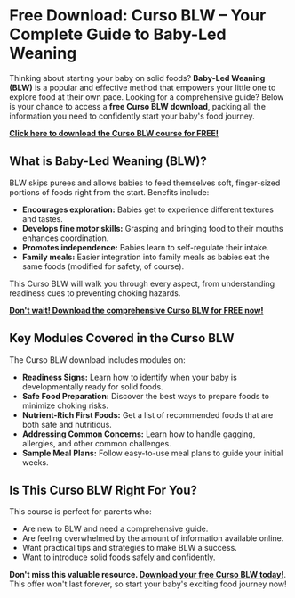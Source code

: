 # Free Download: Curso BLW – Your Complete Guide to Baby-Led Weaning

Thinking about starting your baby on solid foods? **Baby-Led Weaning (BLW)** is a popular and effective method that empowers your little one to explore food at their own pace. Looking for a comprehensive guide? Below is your chance to access a **free Curso BLW download**, packing all the information you need to confidently start your baby's food journey.

[**Click here to download the Curso BLW course for FREE!**](https://udemywork.com/curso-blw)

## What is Baby-Led Weaning (BLW)?

BLW skips purees and allows babies to feed themselves soft, finger-sized portions of foods right from the start. Benefits include:

*   **Encourages exploration:** Babies get to experience different textures and tastes.
*   **Develops fine motor skills:** Grasping and bringing food to their mouths enhances coordination.
*   **Promotes independence:** Babies learn to self-regulate their intake.
*   **Family meals:** Easier integration into family meals as babies eat the same foods (modified for safety, of course).

This Curso BLW will walk you through every aspect, from understanding readiness cues to preventing choking hazards.

[**Don't wait! Download the comprehensive Curso BLW for FREE now!**](https://udemywork.com/curso-blw)

## Key Modules Covered in the Curso BLW

The Curso BLW download includes modules on:

*   **Readiness Signs:** Learn how to identify when your baby is developmentally ready for solid foods.
*   **Safe Food Preparation:** Discover the best ways to prepare foods to minimize choking risks.
*   **Nutrient-Rich First Foods:** Get a list of recommended foods that are both safe and nutritious.
*   **Addressing Common Concerns:** Learn how to handle gagging, allergies, and other common challenges.
*   **Sample Meal Plans:** Follow easy-to-use meal plans to guide your initial weeks.

## Is This Curso BLW Right For You?

This course is perfect for parents who:

*   Are new to BLW and need a comprehensive guide.
*   Are feeling overwhelmed by the amount of information available online.
*   Want practical tips and strategies to make BLW a success.
*   Want to introduce solid foods safely and confidently.

**Don't miss this valuable resource. [Download your free Curso BLW today!](https://udemywork.com/curso-blw)**. This offer won't last forever, so start your baby's exciting food journey now!
